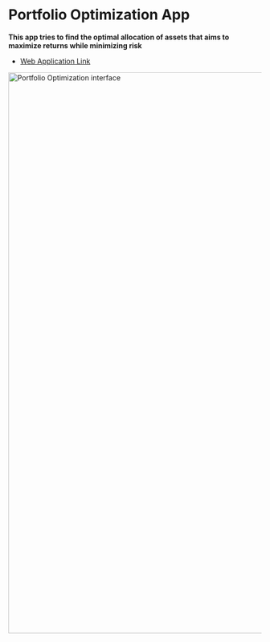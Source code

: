# Portfolio Optimization App
**This app tries to find the optimal allocation of assets that aims to maximize returns while minimizing risk**
* [Web Application Link](https://portfolio-optomization-605bcecc5cc2.herokuapp.com/)

<img width="1117" alt="Portfolio Optimization interface" src="https://github.com/VIDIT-9/Portfolio-Optimization/assets/102579972/f29b03b8-7157-4c0a-8b2c-5343854e6567">
